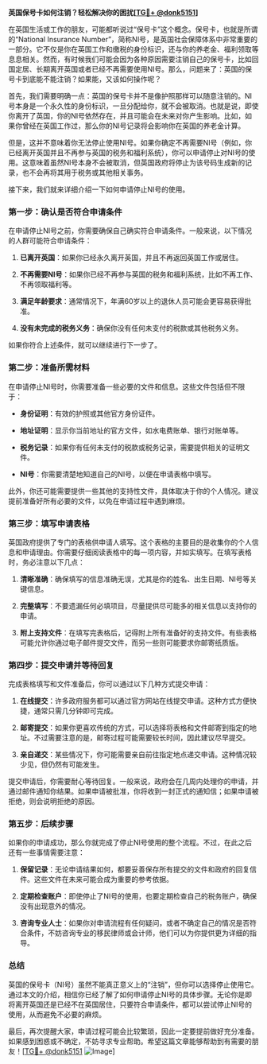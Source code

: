 **英国保号卡如何注销？轻松解决你的困扰[[TG💪+ @donk5151](https://t.me/s/donk5151)]**

在英国生活或工作的朋友，可能都听说过“保号卡”这个概念。保号卡，也就是所谓的“National Insurance Number”，简称NI号，是英国社会保障体系中非常重要的一部分。它不仅是你在英国工作和缴税的身份标识，还与你的养老金、福利领取等息息相关。然而，有时候我们可能会因为各种原因需要注销自己的保号卡，比如回国定居、长期离开英国或者已经不再需要使用NI号。那么，问题来了：英国的保号卡到底能不能注销？如果能，又该如何操作呢？

首先，我们需要明确一点：英国的保号卡并不是像护照那样可以随意注销的。NI号本身是一个永久性的身份标识，一旦分配给你，就不会被取消。也就是说，即使你离开了英国，你的NI号依然存在，并且可能会在未来对你产生影响。比如，如果你曾经在英国工作过，那么你的NI号记录将会影响你在英国的养老金计算。

但是，这并不意味着你无法停止使用NI号。如果你确定不再需要NI号（例如，你已经离开英国并且不再参与英国的税务和福利系统），你可以申请停止对NI号的使用。这意味着虽然NI号本身不会被取消，但英国政府将停止为该号码生成新的记录，也不会再将其用于税务或其他相关事务。

接下来，我们就来详细介绍一下如何申请停止NI号的使用。

### 第一步：确认是否符合申请条件

在申请停止NI号之前，你需要确保自己确实符合申请条件。一般来说，以下情况的人群可能符合申请条件：

1. **已离开英国**：如果你已经永久离开英国，并且不再返回英国工作或居住。
   
2. **不再需要NI号**：如果你已经不再参与英国的税务和福利系统，比如不再工作、不再领取福利等。

3. **满足年龄要求**：通常情况下，年满60岁以上的退休人员可能会更容易获得批准。

4. **没有未完成的税务义务**：确保你没有任何未支付的税款或其他税务义务。

如果你符合上述条件，就可以继续进行下一步了。

### 第二步：准备所需材料

在申请停止NI号时，你需要准备一些必要的文件和信息。这些文件包括但不限于：

- **身份证明**：有效的护照或其他官方身份证件。
  
- **地址证明**：显示你当前地址的官方文件，如水电费账单、银行对账单等。

- **税务记录**：如果你有任何未支付的税款或税务记录，需要提供相关的证明文件。

- **NI号**：你需要清楚地知道自己的NI号，以便在申请表格中填写。

此外，你还可能需要提供一些其他的支持性文件，具体取决于你的个人情况。建议提前准备好所有必要的文件，以免在申请过程中遇到麻烦。

### 第三步：填写申请表格

英国政府提供了专门的表格供申请人填写。这个表格的主要目的是收集你的个人信息和申请理由。你需要仔细阅读表格中的每一项内容，并如实填写。在填写表格时，务必注意以下几点：

1. **清晰准确**：确保填写的信息准确无误，尤其是你的姓名、出生日期、NI号等关键信息。

2. **完整填写**：不要遗漏任何必填项目，尽量提供尽可能多的相关信息以支持你的申请。

3. **附上支持文件**：在填写完表格后，记得附上所有准备好的支持文件。有些表格可能允许你通过电子邮件提交文件，而另一些则可能要求你邮寄纸质版。

### 第四步：提交申请并等待回复

完成表格填写和文件准备后，你可以通过以下几种方式提交申请：

1. **在线提交**：许多政府服务都可以通过官方网站在线提交申请。这种方式方便快捷，通常只需几分钟即可完成。

2. **邮寄提交**：如果你更喜欢传统的方式，可以选择将表格和文件邮寄到指定的地址。不过需要注意的是，邮寄过程可能需要较长时间，因此建议尽早提交。

3. **亲自递交**：某些情况下，你可能需要亲自前往指定地点递交申请。这种情况较少见，但仍然有可能发生。

提交申请后，你需要耐心等待回复。一般来说，政府会在几周内处理你的申请，并通过邮件通知你结果。如果申请被批准，你将收到一封正式的通知信；如果申请被拒绝，则会说明拒绝的原因。

### 第五步：后续步骤

如果你的申请成功，那么你就完成了停止NI号使用的整个流程。不过，在此之后还有一些事情需要注意：

1. **保留记录**：无论申请结果如何，都要妥善保存所有提交的文件和政府的回复信件。这些文件在未来可能会成为重要的参考依据。

2. **定期检查账户**：即使停止了NI号的使用，也要定期检查自己的税务账户，确保没有出现意外的情况。

3. **咨询专业人士**：如果你对申请流程有任何疑问，或者不确定自己的情况是否符合条件，不妨咨询专业的移民律师或会计师，他们可以为你提供更为详细的指导。

### 总结

英国的保号卡（NI号）虽然不能真正意义上的“注销”，但你可以选择停止使用它。通过本文的介绍，相信你已经了解了如何申请停止NI号的具体步骤。无论你是即将离开英国还是已经不在英国居住，只要符合申请条件，都可以尝试停止NI号的使用，从而避免不必要的麻烦。

最后，再次提醒大家，申请过程可能会比较繁琐，因此一定要提前做好充分准备。如果感到困惑或不确定，不妨寻求专业帮助。希望这篇文章能够帮助到有需要的朋友！[[TG💪+ @donk5151](https://t.me/s/donk5151) ![Image](https://i.postimg.cc/rwNCRYN7/Snipaste-2025-04-30-17-27-05.png)]